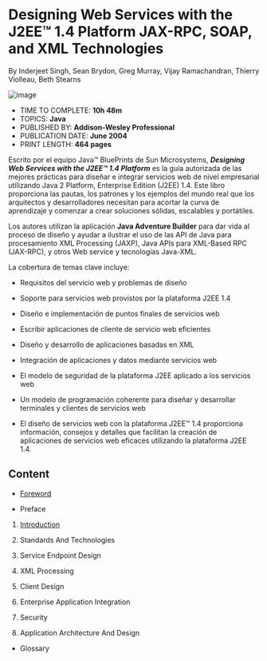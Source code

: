 # Designing Web Services with the J2EE™ 1.4 Platform JAX-RPC, SOAP, and XML Technologies

By Inderjeet Singh, Sean Brydon, Greg Murray, Vijay Ramachandran, Thierry Violleau, Beth Stearns

![image](https://github.com/adolfodelarosades/Java/assets/23094588/2bbb1115-1896-410c-b68e-c3fe5aae8f62)

* TIME TO COMPLETE: **10h 48m**
* TOPICS: **Java**
* PUBLISHED BY: **Addison-Wesley Professional**
* PUBLICATION DATE: **June 2004**
* PRINT LENGTH: **464 pages**

Escrito por el equipo Java™ BluePrints de Sun Microsystems, ***Designing Web Services with the J2EE™ 1.4 Platform*** es la guía autorizada de las mejores prácticas para diseñar e integrar servicios web de nivel empresarial utilizando Java 2 Platform, Enterprise Edition (J2EE) 1.4. Este libro proporciona las pautas, los patrones y los ejemplos del mundo real que los arquitectos y desarrolladores necesitan para acortar la curva de aprendizaje y comenzar a crear soluciones sólidas, escalables y portátiles.

Los autores utilizan la aplicación **Java Adventure Builder** para dar vida al proceso de diseño y ayudar a ilustrar el uso de las API de Java para procesamiento
XML Processing (JAXP), Java APIs para XML-Based RPC (JAX-RPC),  y otros Web service y tecnologías Java-XML.

La cobertura de temas clave incluye:

* Requisitos del servicio web y problemas de diseño

* Soporte para servicios web provistos por la plataforma J2EE 1.4

* Diseño e implementación de puntos finales de servicios web

* Escribir aplicaciones de cliente de servicio web eficientes

* Diseño y desarrollo de aplicaciones basadas en XML

* Integración de aplicaciones y datos mediante servicios web

* El modelo de seguridad de la plataforma J2EE aplicado a los servicios web

* Un modelo de programación coherente para diseñar y desarrollar terminales y clientes de servicios web

* El diseño de servicios web con la plataforma J2EE™ 1.4 proporciona información, consejos y detalles que facilitan la creación de aplicaciones de servicios web eficaces utilizando la plataforma J2EE 1.4.

## Content


* [Foreword](https://github.com/adolfodelarosades/Java/blob/master/temarios/093_Designing_Web_Services/00_Foreword.md)

* Preface

1. [Introduction](https://github.com/adolfodelarosades/Java/blob/master/temarios/093_Designing_Web_Services/01-Introduccion.md)

2. Standards And Technologies

3. Service Endpoint Design

4. XML Processing

5. Client Design

6. Enterprise Application Integration

7. Security

8. Application Architecture And Design

* Glossary
